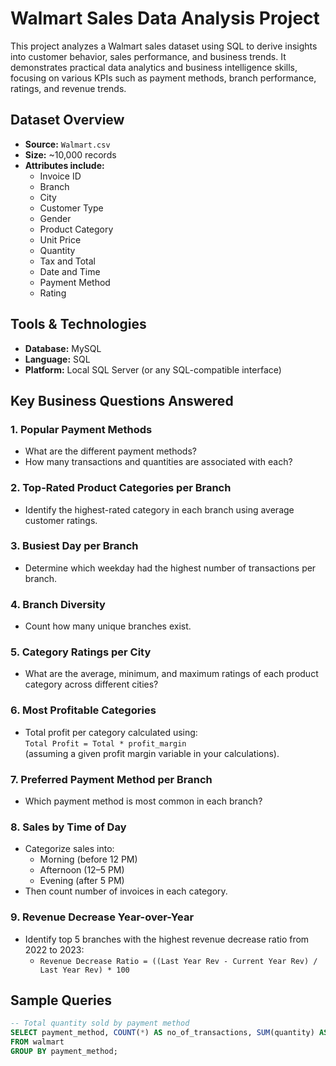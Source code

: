# Walmart Sales Data Analysis Project

This project analyzes a Walmart sales dataset using SQL to derive insights into customer behavior, sales performance, and business trends. It demonstrates practical data analytics and business intelligence skills, focusing on various KPIs such as payment methods, branch performance, ratings, and revenue trends.

## Dataset Overview

- **Source:** `Walmart.csv`
- **Size:** ~10,000 records
- **Attributes include:**
  - Invoice ID
  - Branch
  - City
  - Customer Type
  - Gender
  - Product Category
  - Unit Price
  - Quantity
  - Tax and Total
  - Date and Time
  - Payment Method
  - Rating

## Tools & Technologies

- **Database:** MySQL
- **Language:** SQL
- **Platform:** Local SQL Server (or any SQL-compatible interface)

## Key Business Questions Answered

### 1. **Popular Payment Methods**
- What are the different payment methods?
- How many transactions and quantities are associated with each?

### 2. **Top-Rated Product Categories per Branch**
- Identify the highest-rated category in each branch using average customer ratings.

### 3. **Busiest Day per Branch**
- Determine which weekday had the highest number of transactions per branch.

### 4. **Branch Diversity**
- Count how many unique branches exist.

### 5. **Category Ratings per City**
- What are the average, minimum, and maximum ratings of each product category across different cities?

### 6. **Most Profitable Categories**
- Total profit per category calculated using:  
  `Total Profit = Total * profit_margin`  
  (assuming a given profit margin variable in your calculations).

### 7. **Preferred Payment Method per Branch**
- Which payment method is most common in each branch?

### 8. **Sales by Time of Day**
- Categorize sales into:
  - Morning (before 12 PM)
  - Afternoon (12–5 PM)
  - Evening (after 5 PM)
- Then count number of invoices in each category.

### 9. **Revenue Decrease Year-over-Year**
- Identify top 5 branches with the highest revenue decrease ratio from 2022 to 2023:
  - `Revenue Decrease Ratio = ((Last Year Rev - Current Year Rev) / Last Year Rev) * 100`

## Sample Queries

```sql
-- Total quantity sold by payment method
SELECT payment_method, COUNT(*) AS no_of_transactions, SUM(quantity) AS no_quant_sold
FROM walmart
GROUP BY payment_method;

